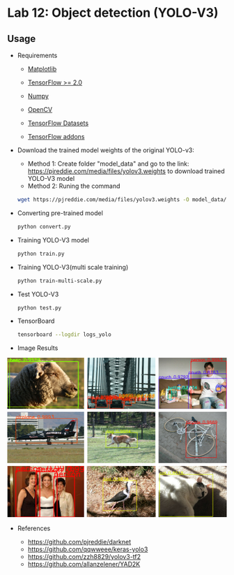 # Lab 12: Object detection (YOLO-V3)

## Usage
- Requirements
    
    - [Matplotlib](https://matplotlib.org/)
    
    - [TensorFlow >= 2.0](https://www.tensorflow.org/versions/r2.0/api_docs/python/tf)
    
    - [Numpy](http://www.numpy.org/)
    
    - [OpenCV](https://opencv.org/)
    
    - [TensorFlow Datasets](https://www.tensorflow.org/datasets/)
    
    - [TensorFlow addons](https://github.com/tensorflow/addons)
    
-  Download the trained model weights of the original YOLO-v3:
    - Method 1: Create folder "model_data" and go to the link: https://pjreddie.com/media/files/yolov3.weights to download trained YOLO-V3 model
    - Method 2: Runing the command
    ```bash
    wget https://pjreddie.com/media/files/yolov3.weights -O model_data/yolov3.weights
    ```

- Converting pre-trained model
    ```bash
    python convert.py
    ```

- Training YOLO-V3 model
    ```bash
    python train.py
    ```

- Training YOLO-V3(multi scale training)
    ```bash
    python train-multi-scale.py
    ```

- Test YOLO-V3
    ```bash
    python test.py
    ```

- TensorBoard
    ```bash
    tensorboard --logdir logs_yolo
    ```

- Image Results


![Results](https://raw.githubusercontent.com/KUASWoodyLIN/TF2-Yolo3/master/output_images/output_results.png)
- References

    - https://github.com/pjreddie/darknet
    - https://github.com/qqwweee/keras-yolo3
    - https://github.com/zzh8829/yolov3-tf2
    - https://github.com/allanzelener/YAD2K
